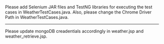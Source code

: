 Please add Selenium JAR files and TestNG libraries for executing the test cases in WeatherTestCases.java.
Also, please change the Chrome Driver Path in WeatherTestCases.java.

----

Please update mongoDB creadentials accordingly in weather.jsp and weather_retrieve.jsp.
